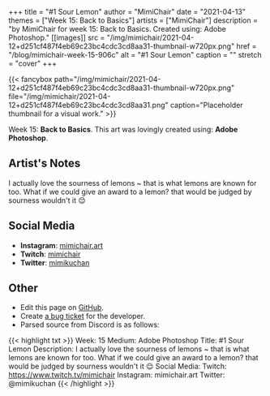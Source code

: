 +++
title =       "#1 Sour Lemon"
author =      "MimiChair"
date =        "2021-04-13"
themes =      ["Week 15: Back to Basics"]
artists =     ["MimiChair"]
description = "by MimiChair for week 15: Back to Basics. Created using: Adobe Photoshop."
[[images]]
      src = "/img/mimichair/2021-04-12+d251cf487f4eb69c23bc4cdc3cd8aa31-thumbnail-w720px.png"
      href = "/blog/mimichair-week-15-906c"
      alt = "#1 Sour Lemon"
      caption = ""
      stretch = "cover"
+++


{{< fancybox path="/img/mimichair/2021-04-12+d251cf487f4eb69c23bc4cdc3cd8aa31-thumbnail-w720px.png" file="/img/mimichair/2021-04-12+d251cf487f4eb69c23bc4cdc3cd8aa31.png" caption="Placeholder thumbnail for a visual work." >}}


Week 15: **Back to Basics**. This art was lovingly created using: **Adobe Photoshop**.

## Artist's Notes

I actually love the sourness of lemons ~ that is what lemons are known for too. What if we could give an award to a lemon? that would be judged by sourness wouldn't it 😌

## Social Media

- **Instagram**: <a href='https://instagram.com/mimichair.art' target='_blank'>mimichair.art</a>
- **Twitch**: <a href='https://twitch.tv/mimichair' target='_blank'>mimichair</a>
- **Twitter**: <a href='https://twitter.com/mimikuchan' target='_blank'>mimikuchan</a>

## Other

- Edit this page on [GitHub](https://github.com/teaminkling/web-refresh/edit/main/content/blog/mimichair-week-15-906c.md).
- Create [a bug ticket](https://github.com/teaminkling/web-refresh/issues/new?assignees=&labels=bug&template=problem-report.md&title=) for the developer.
- Parsed source from Discord is as follows:

{{< highlight txt >}}
Week: 15
Medium: Adobe Photoshop
Title: #1 Sour Lemon
Description: I actually love the sourness of lemons ~ that is what lemons are known for too. What if we could give an award to a lemon? that would be judged by sourness wouldn't it 😌
Social Media:
Twitch:  https://www.twitch.tv/mimichair
Instagram: mimichair.art
Twitter: @mimikuchan
{{< /highlight >}}